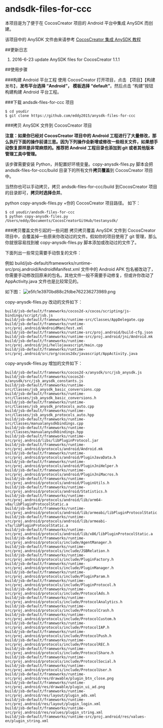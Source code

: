 # andsdk-files-for-ccc
本项目是为了便于在 CocosCreator 项目的 Android 平台中集成 AnySDK 而创建。

该项目中的 AnySDK 文件由来请参考 [CocosCreator 集成 AnySDK 教程](http://eddy2015.github.io/blog/2016/06/22/ccc-plus-anysdk/)

##更新日志
1. 2016-6-23 update AnySDK files for CocosCreator 1.1.1


##使用步骤

###构建 Android 平台工程
使用 CocosCreator 打开项目，点击 【项目】【构建发布】，**发布平台选择 “Android”， 模板选择 “default”**。然后点击 “构建”按钮 构建构建 Android 平台工程。

###下载 andsdk-files-for-ccc 项目

```
$ cd youdir
$ git clone https://github.com/eddy2015/anysdk-files-for-ccc
```
###拷贝 AnySDK 文件到 CocosCreator 项目

**注意：如果你已经对 CocosCreator 项目中的 Android 工程进行了大量修改，那么执行下面的操作前请三思。因为下列操作会新增或修改一些相关文件，如果想手动恢复原样是非常麻烦的。推荐把 Android 工程目录也添加到 git 或者其他版本管理工具中管理。**

该步骤需要安装 Python，并配置好环境变量。copy-anysdk-files.py 脚本会把 andsdk-files-for-ccc/build 目录下的所有文件**拷贝覆盖**到 CocosCreator 项目中。

当然你也可以手动拷贝，拷贝 andsdk-files-for-ccc/build 到CocosCreator 项目的目录即可，**拷贝时选择合并**。

python copy-anysdk-files.py +你的 CocosCreator 项目路径。
如下：

```
$ cd youdir/andsdk-files-for-ccc
$ python copy-anysdk-files.py /Users/eddy/Documents/CocosCreatorGitHub/testanysdk/
```

###拷贝覆盖文件引起的一些问题
拷贝拷贝覆盖 AnySDK 文件到 CocosCreator 项目中，会覆盖掉一些原来你改动过的文件。假如你的项目使用了 git 管理，那么你就很容易找到被 copy-anysdk-files.py 脚本添加或改动过的文件了。

下面列出一些常见需要手动恢复的文件：

例如 build/jsb-default/frameworks/runtime-src/proj.android/AndroidManifest.xml 文件中的 Android APK 包名被改动了，你需要手动修改回原来的包名。其他文件一般不需要手动修复，但或许你改动了 AppActivity.java 文件也是比较常见的。

如下图：
![e5fc1e3970bd88c2fdbe762236273989.png](http://moefq.com/images/2016/06/23/e5fc1e3970bd88c2fdbe762236273989.png)

copy-anysdk-files.py 改动的文件如下：

```
build/jsb-default/frameworks/cocos2d-x/cocos/scripting/js-bindings/script/jsb.js
build/jsb-default/frameworks/runtime-src/Classes/AppDelegate.cpp
build/jsb-default/frameworks/runtime-src/proj.android/AndroidManifest.xml
build/jsb-default/frameworks/runtime-src/proj.android/build-cfg.json
build/jsb-default/frameworks/runtime-src/proj.android/jni/Android.mk
build/jsb-default/frameworks/runtime-src/proj.android/jni/hellojavascript/main.cpp
build/jsb-default/frameworks/runtime-src/proj.android/src/org/cocos2dx/javascript/AppActivity.java
```
copy-anysdk-files.py 增加的文件如下：

```
build/jsb-default/frameworks/cocos2d-x/anysdk/src/jsb_anysdk.js
build/jsb-default/frameworks/cocos2d-x/anysdk/src/jsb_anysdk_constants.js
build/jsb-default/frameworks/runtime-src/Classes/jsb_anysdk_basic_conversions.cpp
build/jsb-default/frameworks/runtime-src/Classes/jsb_anysdk_basic_conversions.h
build/jsb-default/frameworks/runtime-src/Classes/jsb_anysdk_protocols_auto.cpp
build/jsb-default/frameworks/runtime-src/Classes/jsb_anysdk_protocols_auto.hpp
build/jsb-default/frameworks/runtime-src/Classes/manualanysdkbindings.cpp
build/jsb-default/frameworks/runtime-src/Classes/manualanysdkbindings.hpp
build/jsb-default/frameworks/runtime-src/proj.android/libs/libPluginProtocol.jar
build/jsb-default/frameworks/runtime-src/proj.android/protocols/android/Android.mk
build/jsb-default/frameworks/runtime-src/proj.android/protocols/android/PluginJavaData.h
build/jsb-default/frameworks/runtime-src/proj.android/protocols/android/PluginJniHelper.h
build/jsb-default/frameworks/runtime-src/proj.android/protocols/android/PluginJniMacros.h
build/jsb-default/frameworks/runtime-src/proj.android/protocols/android/PluginUtils.h
build/jsb-default/frameworks/runtime-src/proj.android/protocols/android/Statistics.h
build/jsb-default/frameworks/runtime-src/proj.android/protocols/android/lib/arm64-v8a/libPluginProtocolStatic.a
build/jsb-default/frameworks/runtime-src/proj.android/protocols/android/lib/armeabi/libPluginProtocolStatic.a
build/jsb-default/frameworks/runtime-src/proj.android/protocols/android/lib/armeabi-v7a/libPluginProtocolStatic.a
build/jsb-default/frameworks/runtime-src/proj.android/protocols/android/lib/x86/libPluginProtocolStatic.a
build/jsb-default/frameworks/runtime-src/proj.android/protocols/include/AgentManager.h
build/jsb-default/frameworks/runtime-src/proj.android/protocols/include/JSBRelation.h
build/jsb-default/frameworks/runtime-src/proj.android/protocols/include/PluginFactory.h
build/jsb-default/frameworks/runtime-src/proj.android/protocols/include/PluginManager.h
build/jsb-default/frameworks/runtime-src/proj.android/protocols/include/PluginParam.h
build/jsb-default/frameworks/runtime-src/proj.android/protocols/include/PluginProtocol.h
build/jsb-default/frameworks/runtime-src/proj.android/protocols/include/ProtocolAds.h
build/jsb-default/frameworks/runtime-src/proj.android/protocols/include/ProtocolAnalytics.h
build/jsb-default/frameworks/runtime-src/proj.android/protocols/include/ProtocolCrash.h
build/jsb-default/frameworks/runtime-src/proj.android/protocols/include/ProtocolCustom.h
build/jsb-default/frameworks/runtime-src/proj.android/protocols/include/ProtocolIAP.h
build/jsb-default/frameworks/runtime-src/proj.android/protocols/include/ProtocolPush.h
build/jsb-default/frameworks/runtime-src/proj.android/protocols/include/ProtocolREC.h
build/jsb-default/frameworks/runtime-src/proj.android/protocols/include/ProtocolShare.h
build/jsb-default/frameworks/runtime-src/proj.android/protocols/include/ProtocolSocial.h
build/jsb-default/frameworks/runtime-src/proj.android/protocols/include/ProtocolUser.h
build/jsb-default/frameworks/runtime-src/proj.android/res/drawable/plugin_btn_close.png
build/jsb-default/frameworks/runtime-src/proj.android/res/drawable/plugin_ui_ad.png
build/jsb-default/frameworks/runtime-src/proj.android/res/layout/plugin_ads.xml
build/jsb-default/frameworks/runtime-src/proj.android/res/layout/plugin_login.xml
build/jsb-default/frameworks/runtime-src/proj.android/res/values/plugin_string.xml
build/jsb-default/frameworks/runtime-src/proj.android/res/values-en/plugin_string.xml
```


